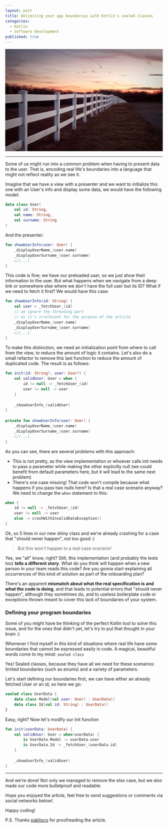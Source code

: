 ```yaml
---
layout: post
title: Delimiting your app boundaries with Kotlin's sealed classes
categories:
  - Kotlin
  - Software Development
published: true
---
```


![](https://raw.githubusercontent.com/aballano/aballano.github.io/master/images/delimiting-your-app-boundaries-with-kotlins-sealed-classes.webp)

---

Some of us might run into a common problem when having to present data to the user. That is, encoding real life's boundaries into a language that might not reflect reality as we see it.

Imagine that we have a view with a presenter and we want to initialize this one with an User's info and display some data, we would have the following model:

```kotlin
data class User(  
    val id: String,   
    val name: String,   
    val surname: String  
)
```
And the presenter:

```kotlin
fun showUserInfo(user: User) {  
    _displayUserName_(user.name)  
    _displayUserSurname_(user.surname)  
    //(...)  
}
```

This code is fine; we have our preloaded user, so we just show their information to the user. But what happens when we navigate from a deep link or somewhere else where we don't have the full user but its ID? What if we need to fetch it first? We would have this case:

```kotlin
fun showUserInfo(id: String) {  
    val user = _fetchUser_(id)  
    // we ignore the threading part   
    // as it's irrelevant for the purpose of the article  
    _displayUserName_(user.name)  
    _displayUserSurname_(user.surname)  
    //(...)  
}
```
To make this distinction, we need an initialization point from where to call from the view, to reduce the amount of logic it contains. Let's also do a small refactor to remove this last function to reduce the amount of duplicated code. The result is as follows:

```kotlin
fun init(id: String?, user: User?) {  
    val validUser: User = when {  
        id != null -> _fetchUser_(id)  
        user != null -> user  
    }  
  
    _showUserInfo_(validUser)  
}  
  
private fun showUserInfo(user: User) {  
    _displayUserName_(user.name)  
    _displayUserSurname_(user.surname)  
    //(...)  
}
```

As you can see, there are several problems with this approach:

-   This is not pretty, as the view implementation or whoever calls init needs to pass a parameter while making the other explicitly null (we could benefit from default parameters here, but it will lead to the same next problem)
-   There's one case missing! That code won't compile because what happens if you pass two nulls here? Is that a real case scenario anyway? We need to change the  `when`  statement to this:

```kotlin
when {  
    id != null -> _fetchUser_(id)  
    user != null -> user  
    else -> crashWithInvalidDataException()  
}
```

Ok, so 5 lines in our new shiny class and we're already crashing for a case that "should never happen", not too good :(

> But this won't happen in a real case scenario!

Yes, we "all" know, right? Still, this implementation (and probably the tests too)  **tells a different story**. What do you think will happen when a new person in your team reads this code? Are you gonna start explaining all occurrences of this kind of solution as part of the onboarding plan?

There's an apparent  **mismatch about what the real specification is and what the code is doing**, and that leads to potential errors that "should never happen", although they sometimes do, and to useless boilerplate code or exceptions thrown meant to cover this lack of boundaries of your system.

### Defining your program boundaries

Some of you might have be thinking of the perfect Kotlin tool to solve this issue, and for the ones that didn't yet, let's try to put that thought in your brain :)

Whenever I find myself in this kind of situations where real life have some boundaries that cannot be expressed easily in code. A magical, beautiful words come to my mind:  `sealed class`

Yes! Sealed classes, because they have all we need for these scenarios: limited boundaries (such as enums) and a variety of parameters.

Let's start defining our boundaries first, we can have either an already fetched User or an id, so here we go:

```kotlin
sealed class UserData {  
    data class Model(val user: User) : UserData()  
    data class Id(val id: String) : UserData()  
}
```

Easy, right? Now let's modify our init function

```kotlin
fun init(userData: UserData) {  
    val validUser: User = when(userData) {  
        is UserData.Model -> userData.user  
        is UserData.Id -> _fetchUser_(userData.id)  
    }  
  
    _showUserInfo_(validUser)  
}
```

---

And we're done! Not only we managed to remove the else case, but we also made our code more bulletproof and readable.

Hope you enjoyed the article, feel free to send suggestions or comments via social networks below!.

Happy coding!

P.S. Thanks [pablisco](https://twitter.com/pablisc0) for proofreading the article.
